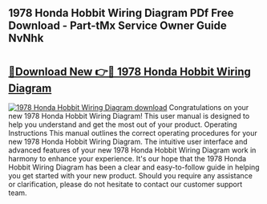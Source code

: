 ## 1978 Honda Hobbit Wiring Diagram PDf Free Download - Part-tMx Service Owner Guide NvNhk

# <h2><a href="http://dfsok1.blite.top/?on=1978+Honda+Hobbit+Wiring+Diagram">🔗Download New 👉🔴 1978 Honda Hobbit Wiring Diagram</a></h2>

[![1978 Honda Hobbit Wiring Diagram download](https://i.imgur.com/lujVjoI.png)](http://dfsok1.blite.top/?on=1978+Honda+Hobbit+Wiring+Diagram)
Congratulations on your new 1978 Honda Hobbit Wiring Diagram! This user manual is designed to help you understand and get the most out of your product. Operating Instructions This manual outlines the correct operating procedures for your new 1978 Honda Hobbit Wiring Diagram. The intuitive user interface and advanced features of your new 1978 Honda Hobbit Wiring Diagram work in harmony to enhance your experience. It's our hope that the 1978 Honda Hobbit Wiring Diagram has been a clear and easy-to-follow guide in helping you get started with your new product. Should you require any assistance or clarification, please do not hesitate to contact our customer support team.
